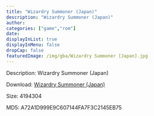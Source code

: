```yaml
---
title: "Wizardry Summoner (Japan)"
description: "Wizardry Summoner (Japan)"
author: 
categories: ["game","rom"]
date: 
displayInList: true
displayInMenu: false
dropCap: false
featuredImage: /img/gba/Wizardry Summoner [Japan].jpg
---
```


Description: Wizardry Summoner (Japan)

Download: <a style="text-decoration:underline;" href="https://mega.nz/#!DCImVIgJ!nXLcPEAXmvnwWhnJGVyB_02iLqHD97JhO24Fdt5J3yQ" target = "_blank" rel = "nofollow" > Wizardry Summoner (Japan)</a>

Size: 4194304

MD5: A72A1D999E9C607144FA7F3C2145EB75

